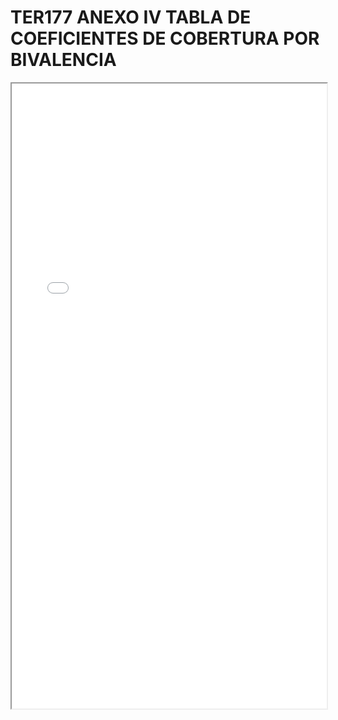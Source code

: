 
# TER177 ANEXO IV TABLA DE COEFICIENTES DE COBERTURA POR BIVALENCIA

<iframe src="../TER177 ANEXO IV TABLA DE COEFICIENTES DE COBERTURA POR BIVALENCIA.pdf" width="100%" height="1000px"></iframe>

